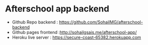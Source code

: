 # Afterschool app backend
- Github Repo backend : https://github.com/SohailMG/afterschool-backend
- Github pages frontend :http://sohailgsais.me/afterschool-app/
- Heroku live server : https://secure-coast-65382.herokuapp.com